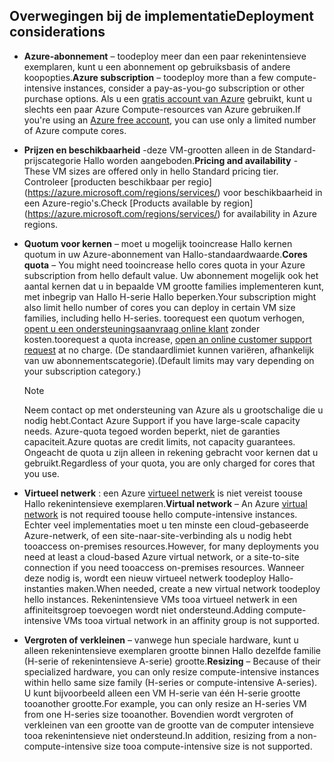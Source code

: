 

## <a name="deployment-considerations"></a><span data-ttu-id="20395-101">Overwegingen bij de implementatie</span><span class="sxs-lookup"><span data-stu-id="20395-101">Deployment considerations</span></span>
* <span data-ttu-id="20395-102">**Azure-abonnement** – toodeploy meer dan een paar rekenintensieve exemplaren, kunt u een abonnement op gebruiksbasis of andere koopopties.</span><span class="sxs-lookup"><span data-stu-id="20395-102">**Azure subscription** – toodeploy more than a few compute-intensive instances, consider a pay-as-you-go subscription or other purchase options.</span></span> <span data-ttu-id="20395-103">Als u een [gratis account van Azure](https://azure.microsoft.com/free/) gebruikt, kunt u slechts een paar Azure Compute-resources van Azure gebruiken.</span><span class="sxs-lookup"><span data-stu-id="20395-103">If you're using an [Azure free account](https://azure.microsoft.com/free/), you can use only a limited number of Azure compute cores.</span></span>

* <span data-ttu-id="20395-104">**Prijzen en beschikbaarheid** -deze VM-grootten alleen in de Standard-prijscategorie Hallo worden aangeboden.</span><span class="sxs-lookup"><span data-stu-id="20395-104">**Pricing and availability** - These VM sizes are offered only in hello Standard pricing tier.</span></span> <span data-ttu-id="20395-105">Controleer [producten beschikbaar per regio] (https://azure.microsoft.com/regions/services/) voor beschikbaarheid in een Azure-regio's.</span><span class="sxs-lookup"><span data-stu-id="20395-105">Check [Products available by region] (https://azure.microsoft.com/regions/services/) for availability in Azure regions.</span></span> 
* <span data-ttu-id="20395-106">**Quotum voor kernen** – moet u mogelijk tooincrease Hallo kernen quotum in uw Azure-abonnement van Hallo-standaardwaarde.</span><span class="sxs-lookup"><span data-stu-id="20395-106">**Cores quota** – You might need tooincrease hello cores quota in your Azure subscription from hello default value.</span></span> <span data-ttu-id="20395-107">Uw abonnement mogelijk ook het aantal kernen dat u in bepaalde VM grootte families implementeren kunt, met inbegrip van Hallo H-serie Hallo beperken.</span><span class="sxs-lookup"><span data-stu-id="20395-107">Your subscription might also limit hello number of cores you can deploy in certain VM size families, including hello H-series.</span></span> <span data-ttu-id="20395-108">toorequest een quotum verhogen, [opent u een ondersteuningsaanvraag online klant](../articles/azure-supportability/how-to-create-azure-support-request.md) zonder kosten.</span><span class="sxs-lookup"><span data-stu-id="20395-108">toorequest a quota increase, [open an online customer support request](../articles/azure-supportability/how-to-create-azure-support-request.md) at no charge.</span></span> <span data-ttu-id="20395-109">(De standaardlimiet kunnen variëren, afhankelijk van uw abonnementscategorie).</span><span class="sxs-lookup"><span data-stu-id="20395-109">(Default limits may vary depending on your subscription category.)</span></span>
  
  > [!NOTE]
  > <span data-ttu-id="20395-110">Neem contact op met ondersteuning van Azure als u grootschalige die u nodig hebt.</span><span class="sxs-lookup"><span data-stu-id="20395-110">Contact Azure Support if you have large-scale capacity needs.</span></span> <span data-ttu-id="20395-111">Azure-quota tegoed worden beperkt, niet de garanties capaciteit.</span><span class="sxs-lookup"><span data-stu-id="20395-111">Azure quotas are credit limits, not capacity guarantees.</span></span> <span data-ttu-id="20395-112">Ongeacht de quota u zijn alleen in rekening gebracht voor kernen dat u gebruikt.</span><span class="sxs-lookup"><span data-stu-id="20395-112">Regardless of your quota, you are only charged for cores that you use.</span></span>
  > 
  > 
* <span data-ttu-id="20395-113">**Virtueel netwerk** : een Azure [virtueel netwerk](https://azure.microsoft.com/documentation/services/virtual-network/) is niet vereist toouse Hallo rekenintensieve exemplaren.</span><span class="sxs-lookup"><span data-stu-id="20395-113">**Virtual network** – An Azure [virtual network](https://azure.microsoft.com/documentation/services/virtual-network/) is not required toouse hello compute-intensive instances.</span></span> <span data-ttu-id="20395-114">Echter veel implementaties moet u ten minste een cloud-gebaseerde Azure-netwerk, of een site-naar-site-verbinding als u nodig hebt tooaccess on-premises resources.</span><span class="sxs-lookup"><span data-stu-id="20395-114">However, for many deployments you need at least a cloud-based Azure virtual network, or a site-to-site connection if you need tooaccess on-premises resources.</span></span> <span data-ttu-id="20395-115">Wanneer deze nodig is, wordt een nieuw virtueel netwerk toodeploy Hallo-instanties maken.</span><span class="sxs-lookup"><span data-stu-id="20395-115">When needed, create a new virtual network toodeploy hello instances.</span></span> <span data-ttu-id="20395-116">Rekenintensieve VMs tooa virtueel netwerk in een affiniteitsgroep toevoegen wordt niet ondersteund.</span><span class="sxs-lookup"><span data-stu-id="20395-116">Adding compute-intensive VMs tooa virtual network in an affinity group is not supported.</span></span>
* <span data-ttu-id="20395-117">**Vergroten of verkleinen** – vanwege hun speciale hardware, kunt u alleen rekenintensieve exemplaren grootte binnen Hallo dezelfde familie (H-serie of rekenintensieve A-serie) grootte.</span><span class="sxs-lookup"><span data-stu-id="20395-117">**Resizing** – Because of their specialized hardware, you can only resize compute-intensive instances within hello same size family (H-series or compute-intensive A-series).</span></span> <span data-ttu-id="20395-118">U kunt bijvoorbeeld alleen een VM H-serie van één H-serie grootte tooanother grootte.</span><span class="sxs-lookup"><span data-stu-id="20395-118">For example, you can only resize an H-series VM from one H-series size tooanother.</span></span> <span data-ttu-id="20395-119">Bovendien wordt vergroten of verkleinen van een grootte van de grootte van de computer intensieve tooa rekenintensieve niet ondersteund.</span><span class="sxs-lookup"><span data-stu-id="20395-119">In addition, resizing from a non-compute-intensive size tooa compute-intensive size is not supported.</span></span>  

